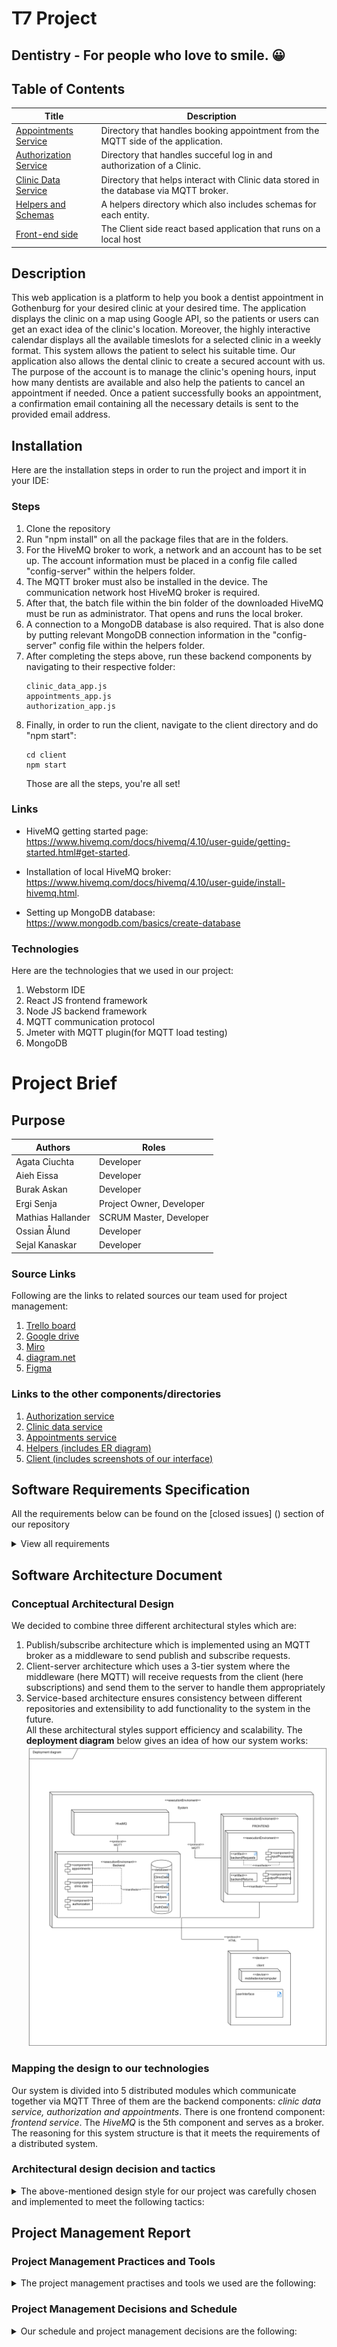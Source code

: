 # T7 Project
## Dentistry - For people who love to smile. 😀

## Table of Contents
| Title                                                                                                                       | Description |
| ------                                                                                                                      | ------ |
| [Appointments Service](https://git.chalmers.se/courses/dit355/dit356-2022/t-7/t7-project/-/tree/main/server/appointments)   | Directory that handles booking appointment from the MQTT side of the application.     |
| [Authorization Service](https://git.chalmers.se/courses/dit355/dit356-2022/t-7/t7-project/-/tree/main/server/authorization) | Directory that handles succeful log in and authorization of a Clinic.       |
| [Clinic Data Service](https://git.chalmers.se/courses/dit355/dit356-2022/t-7/t7-project/-/tree/main/server/clinic_data)     | Directory that helps interact with Clinic data stored in the database via MQTT broker.     |
| [Helpers and Schemas](https://git.chalmers.se/courses/dit355/dit356-2022/t-7/t7-project/-/tree/main/server/helpers)         | A helpers directory which also includes schemas for each entity.       |
| [Front-end side](https://git.chalmers.se/courses/dit355/dit356-2022/t-7/t7-project/-/tree/main/client)                      | The Client side react based application that runs on a local host       |


## Description
This web application is a platform to help you book a dentist appointment in Gothenburg for your desired clinic at your desired time. The application displays the clinic on a map using Google API, so the patients or users can get an exact idea of the clinic's location.
Moreover, the highly interactive calendar displays all the available timeslots for a selected clinic in a weekly format. This system allows the patient to select his suitable time. 
Our application also allows the dental clinic to create a secured account with us. The purpose of the account is to manage the clinic's opening hours, input how many dentists are available and also help the patients to cancel an appointment if needed. Once a patient successfully books an appointment, a confirmation email containing all the necessary details is sent to the provided email address.


## Installation
Here are the installation steps in order to run the project and import it in your IDE:

### Steps

1. Clone the repository
2. Run "npm install" on all the package files that are in the folders.
3. For the HiveMQ broker to work, a network and an account has to be set up. The account information must be placed in a config file called "config-server" within the helpers folder.
4. The MQTT broker must also be installed in the device. The communication network host HiveMQ broker is required.
5. After that, the batch file within the bin folder of the downloaded HiveMQ must be run as administrator. That opens and runs the local broker.
6. A connection to a MongoDB database is also required. That is also done by putting relevant MongoDB connection information in the "config-server" config file within the helpers folder.
7. After completing the steps above, run these backend components by navigating to their respective folder:
   ```
   clinic_data_app.js
   appointments_app.js
   authorization_app.js
   ```
8. Finally, in order to run the client, navigate to the client directory and do "npm start":
   ```
   cd client
   npm start
   ```
   Those are all the steps, you're all set!



### Links

- HiveMQ getting started page: https://www.hivemq.com/docs/hivemq/4.10/user-guide/getting-started.html#get-started.

- Installation of local HiveMQ broker: https://www.hivemq.com/docs/hivemq/4.10/user-guide/install-hivemq.html.

- Setting up MongoDB database: https://www.mongodb.com/basics/create-database


### Technologies

Here are the technologies that we used in our project:

1. Webstorm IDE
2. React JS frontend framework
3. Node JS backend framework
4. MQTT communication protocol
5. Jmeter with MQTT plugin(for MQTT load testing)
6. MongoDB


# Project Brief

## Purpose

| Authors           | Roles                    |
|-------------------|--------------------------|
| Agata Ciuchta     | Developer                |
| Aieh Eissa        | Developer                |
| Burak Askan       | Developer                |
| Ergi Senja        | Project Owner, Developer |
| Mathias Hallander | SCRUM Master, Developer  |
| Ossian Ålund      | Developer                |
| Sejal Kanaskar    | Developer                |

### Source Links
Following are the links to related sources our team used for project management:

1. [Trello board](https://trello.com/invite/b/UpF9cpfb/ATTId24776e83841bd47da5211d78112b2977C054535/dentistry)
2. [Google drive](https://drive.google.com/drive/u/1/folders/1M0N4O0_uUcaB4gn_9-U_CHiw7DF_6Oty)
3. [Miro](https://miro.com/app/board/o9J_ljlFCrw=/)
4. [diagram.net](https://www.diagrams.net/)
5. [Figma](https://www.figma.com/file/WaKn8d47HdUDVoYeB0rFN5/Dental-Web?t=JZw7vMfmfsaPRnQm-0)


### Links to the other components/directories

1. [Authorization service](https://git.chalmers.se/courses/dit355/dit356-2022/t-7/t7-project/-/tree/main/server/authorization)
2. [Clinic data service](https://git.chalmers.se/courses/dit355/dit356-2022/t-7/t7-project/-/tree/main/server/clinic_data)
3. [Appointments service](https://git.chalmers.se/courses/dit355/dit356-2022/t-7/t7-project/-/tree/main/server/appointments)
4. [Helpers (includes ER diagram)](https://git.chalmers.se/courses/dit355/dit356-2022/t-7/t7-project/-/tree/main/server/helpers)
5. [Client (includes screenshots of our interface)](https://git.chalmers.se/courses/dit355/dit356-2022/t-7/t7-project/-/tree/main/client)

## Software Requirements Specification
All the requirements below can be found on the [closed issues] () section of our repository
<details>
   <summary>View all requirements</summary>

1. **Set break times as a clinic** <br>
As a clinic, I want to set _fika_ and lunch hours for dentists, so that no timeslots are available at that time.
2. **Add dentist to the clinic** <br>
As a clinic, I want to set _fika_ and lunch hour for dentists, so that no timeslots are available at that time.
3. **Clinic login** <br>
As a clinic, I want to be able to log in to the website.
4. **Clinic registration** <br>
As a clinic, I want to be able to create an account, so that I can manage my dentists and appointments.
5. **Session ID** <br>
As a clinic, I want a session ID to be generated so that I can remain logged-in
6. **Security - clinic** <br>
As a clinic, I want my registered information to be safe.
7. **Update clinic information** <br>
As a clinic, I want to update my information, so that the patients stay up to date.
8. **View all clinics** <br>
As a user, I want to view a list of all clinics on the application, so that I can select my desired clinic.
9. **Cancellation notification to a patient** <br>
As a patient, I want to be notified in case my appointment gets canceled.
10. **Confirmation email to the patient** <br>
As a patient, I want to receive a confirmation email when I successfully book an appointment.
11. **Email confirmation to the clinic** <br>
As a clinic, I want to receive an email when an appointment has been scheduled with me, so that I can keep track of my appointments easily.
12. **View booked appointments as a clinic** <br>
As a clinic, I want to be able to view my appointments.
13. **Cancel appointment as a clinic** <br>
As a clinic, I want to be able to cancel a booked appointment in case of changes in schedule.
14. **Home page for the patients** <br>
As a patient, I would like to have a home page for the platform, so that I can navigate and get a better understanding of the website.
15. **Home page for the clinics** <br>
As a clinic, I would like to have a home page for the platform, so that I can navigate and get a better understanding of the website.
16. **Clinics map** <br>
As a user, I want a map view of available clinics in Gothenburg
17. **Update dentist information** <br>
As a clinic, I want to be able to edit the profile of our dentists, so that I can keep it up to date.
18. **Set available time slots** <br>
As a clinic, I want to be able to set the working days for the dentists, so that patients can see them.
19. **Book time slot** <br>
As a patient, I want to be able to book an appointment on an available time slot.
20. **View time slots** <br>
As a patient, I want to find available time slots for all dentists, so that I can choose a time and a dentist that works for me.
21. **View available dentists on a specific time slot** <br>
As a patient, I want to be able to see which dentist is available for a specific time slot.
22. **View time slots of a specific dentist** <br>
As a patient, I want to be able to see the available time slots for a specific dentist.
</details>


## Software Architecture Document

### Conceptual Architectural Design
We decided to combine three different architectural styles which are:
1. Publish/subscribe architecture which is implemented using an MQTT broker as a middleware to send publish and subscribe requests.
2. Client-server architecture which uses a 3-tier system where the middleware (here MQTT) will receive requests from the client (here subscriptions) and send them to the server to handle them appropriately
3. Service-based architecture ensures consistency between different repositories and extensibility to add functionality to the system in the future. 
<br> All these architectural styles support efficiency and scalability. The **deployment diagram** below gives an idea of how our system works:
   ![deploymentDiagram](client/src/assets/deploymentDiagram.png)
   

### Mapping the design to our technologies
Our system is divided into 5 distributed modules which communicate together via MQTT 
Three of them are the backend components: _clinic data service, authorization and appointments_. 
There is one frontend component: _frontend service_. The _HiveMQ_ is the 5th component and serves as a broker. <br>
The reasoning for this system structure is that it meets the requirements of a distributed system. 

### Architectural design decision and tactics
<details> <summary>The above-mentioned design style for our project was carefully chosen and implemented to meet the following tactics: </summary>

<p>The backend components originate from separation of concern, as  they should be as independent as possible. 
What is more, all components subscribe to different topics that are unique to them. No component will get a duplicated 
message and no identical message will be sent to multiple components. Their structure requires an unique identifier 
which guarantees uniqueness to messages being responded to by including a unique identifier in the message payload from the frontend. </p>
<p>The quality of the broker used in our system has a quality of service of 0, whereas our fault tolerance which is built 
in the system is equivalent to quality of 2. The reason behind this is when we send a message and no response is received, 
the user is redirected to an error page. </p>
<p>Our repository consists of several directories, each of them serving a different purpose. The helpers directory includes: 
config file, mongoose handler, MQTT handler and schema. The purpose of this directory is to directly improve reusability 
of the project where all backend components use this rather than individual setup for each component. Each backend component 
is composed of two parts - application (runnable application) and controller (the point through which the application interacts 
with the database). </p>
<p> As for the frontend it is a very typical react project with directories representing the features of the website. 
In addition to that we have directories for assets and common components used across the entire webpage. The MQTT setup 
in the frontend is based on a “use when needed” basis. A web page will create a MQTT client when it needs one, otherwise 
this will not occur. This is due to limitations regarding react state and our intention to keep things to a single page 
application where uniqueness is guaranteed among all features. </p>
<p> We have a CI/CD pipeline that ensures that our program is stable and functional all the time. Pipeline will run 
concurrent tests to fully test the distributed nature. We also have an MQTT load tester that tests the limit of our 
backend(which is 50 users) and ensures that all of them get their responses even if the MQTT broker is close to its limits. </p>
</details>


## Project Management Report

### Project Management Practices and Tools
<details> <summary> The project management practises and tools we used are the following: </summary>
<p>For the process model, we decided to combine Scrum, user stories and incremental delivery. Scrum is essential since 
it’s an agile approach which will help the team coordinate better and be more flexible. A project like this benefits from 
being divided into easily manageable sprints. Before each sprint, we performed sprint planning when everyone was assigned tasks. 
At the end of every sprint we would perform a review to reflect on our project development and a retrospective to analyze if we 
could somehow improve our process. If there were some issues, we would adjust our process to solve them. </p>
<p>At the beginning of the project, we used MoSCow to prioritise the tasks.  It helped us understand the importance of them. 
After that we could easily plan and distribute the user stories for each sprint and milestone </p>
<p>To track our user stories, and how they are progressing, we used Trello board. It consisted of 6 different phases, which were: 
(Project) Backlog, Sprint Backlog, Doing, Waiting, Done and Cancelled. Moreover, we labelled each user story with a corresponding 
description for example “must”, “optional” etc. We wrote acceptance criteria and included a checklist for each task. It helped us 
visualise the stage of our project, together with the progress. </p>
<p>What is more, we created a Burnup chart tracking time spent on user stories and analyzing progress based on a chart focusing 
on Actual, Earned and Expected time.</p>
<p>In addition, we implemented a Gantt chart to portray how we plan our overall project to look like with considerations to time 
together with dependencies that exist. That also showed our progress with the various developments.
We created a SPEM diagram to visualize the development process we used.</p>

![SPEMdiagram](client/src/assets/SPEM diagram.png)

</details>

### Project Management Decisions and Schedule
<details> <summary> Our schedule and project management decisions are the following: </summary>
<p> In our team contract we established how the division and execution of tasks will be handled. We agreed that the work 
would be distributed as evenly as possible, with consideration for individual skill levels. Moreover, we would help each 
other if someone was struggling with implementing a specific feature. We agreed that if any obstacles were encountered, 
all members were responsible for informing the group in advance. Everyone was answerable to update the relevant parts of 
Trello board, as well as GitLab repository.</p>
<p>We agreed that team decisions would be made based on consensus, by analyzing the pros and cons of the specific solution
and trying to find a fair and rational result.</p>
<p> The entire project was divided into five milestones. Each milestone had a duration of 2 weeks. At the start of every milestone, 
the team would conduct a planning meeting and simultaneously at the end of every milestone a retrospective and review meeting would 
be held. This structure would assist in keeping track of the progress and also identify our mistakes and problems.</p>

**Milestone 0: Inception Phase** was mainly focused on creating a team agreement, and deciding on which technologies to use.
We decided on using the MERN stack (MongoDB, ExpressJs, ReactJs and NodeJs) for our project. Our team also decided on what features 
shall the Dentist application contain. Lastly, a development process or SPEM diagram was created to understand the software process 
for our project.

**Milestone 1: Planning Phase** was focused on planning and documenting project structure to get an understanding of the project and 
making important decisions about the following mentioned things:
- Functional decomposition diagram: Our team decided to build this in order to understand how the system and its subsystems will practically work
- Architectural decision: After a detailed discussion within the team, we decided on combining Service-based architecture, publish-subscribe 
  architecture and Client-server architecture for our project.
- Component diagram: To understand the system at high level.
- Entity-Relationship diagram: Helps is building schemas and analyzing the data.
- User Stories: A list of user stories following a specific template was made and added to both Trello board and GitLab.
- UI Mock: Our team spent significant time constructing the UI mockup using Figma. The mockup helped understand how the application will 
  look like and ensured that everyone is on the same page.
- MERN + MQTT skeleton: Using MERN stack was new to most of our team members. This meant that more time must be spent on setting up the project skeleton.
- Burnup and Gantt chart: Our team managed to create a gantt chart to divide the milestones and also a burnup chart to track estimated and actual hours for each week

Issues faced: Our team faced numerous issues for the first milestone which were as follows. FIrstly, there was inconsistency in attendance 
for the team meetings which slowed down the progress of the team. Some parts of the project were unclear so that resulted in making constant
changes to our project structure. Lastly, our team was unclear and if there was more confidence with task delegation, we would have to speed 
up the planning process.

**Milestone 2: Execution Phase** was an important milestone where the team actually started on coding the project. Some 
important decision were also taken like during the sprint planning meeting:
- REST API will no longer be used in the project
- Instead of a tracking Gantt chart, the team will adapt to a normal Gantt chart
- Some user stories mentioned above could not be completed, so they had to be moved to next week.

During the planning meeting designed for the first half of milestone 2, we decided on completing the following tasks:
1. Make consistent use of Burn-Up charts.
2. Flesh out the back-end structure skeleton.
3. Prioritize User Stories.
4. Complete the UI mock-ups.
5. Update diagrams based on incremental changes.
6. Start working on the Retrospective 2.
7. Delegate User Stories for the Sprint.
8. Research on React.
9. Start coding the delegated things.

These are the user stories planning to be worked on and hopefully delivered to some capacity within this sprint (first half of milestone 2).
1. Ergi: Clinic Registration.
2. Egri: Ossian: Clinic Login.
3. Sejal, Mathias: View Time Slots.
4. Sejal, Mathias: View Time Slots of Specific Dentist.
5. Sejal, Mathias: View Available Dentist on Specific Time Slot.
6. Aieh: Update Clinic Information.
7. Burak Askan: View Clinic Location.
8. Agata: Home Page.

First half retrospective:
- The structure of the project was done
- User stories were prioritized using the MoSCoW technique
- All the diagrams and major structural changes were completed and up-to-date. The Burnup chart was also completed for this week.
- Coding and distribution of individual tasks was done within the team, so every member could start working on something.

Second half planning: All team members decided to continue working on their allotted tasks and also keep researching about 
the new technologies, for example ReactJs which will be used for the project.

Second half review and retrospective: All team members showed what was completed by themselves. We faced some issues regarding 
communication within the team since we had to make constant changes with our project structure to present the best output. 
The team felt that the meeting hours were very long and this resulted in more time but less productivity. Lastly, there were 
unprecedented absences in the meeting and some unavoidable sickness leaves which affected the team progress.

Issues faced: Apart from the ones mentioned above we faced some technical issues like some dependencies of the structure 
were incomplete. Complexity in setting up MQTT for our application. React was still new to all of us so this slowed down our progress.

**Milestone 3: Execution Phase**  was another crucial phase for our group where we discussed that none of the user stories 
that were allotted for Milestone 2 are complete thus all of them were shifted to milestone 3 and some more user stories were also added.
Our team also made a decision that testing is important for every project and should be given priority. Moreover, Continuous integration 
is also important to sustain the agile side of the project, thus we added a CI/CD pipeline to our gitLab repository.

First half planning: The following tasks are assigned for the first week of sprint 3:
1. Finish up the back end for registration and log-in. Also, connect them to the frontend. - Ossian
2. Have a fully functioning MQTT client in the front-end. The timeslot still needs to be worked on. - Mathias
3. Finish the front-end for the edit profile. Form validation and backend. - Aieh
4. The about us page will be done shortly. Continue working on the timeslots.  - Sejal
5. View booked appointments as a clinic frontend. - Agata
6. Continue connecting everything to the backend and schema. - Burak Askan
7. Working on the session ID for the login. Also complete registration backend. - Ergi

Many people faced obstacles during this sprint and they were discussed during the sprint review meeting. The following 
are what the team had problems with:
1. Sejal: Misunderstanding what the page should look like.
2. Ossian: Importing react component problems.
3. Mathias: Frontend MQTT client was problematic.
4. Agata: Couldn't find right components for the view appointments UI.
5. Ergi: Getting used to the changed structure.
6. Askan: Learning curve to Testing and CI/CD.
7. Aieh: Getting used to the changed structure.

For the second half of the milestone 3, our team decided on the following task delegation during the planning meeting:
1. Sejal: Start working with Mathias for the time slots.
2. Ossian: Be done with available time slots for dentists.
3. Mathias: Time Slots will be started and assist other members that need help.
4. Finish the frontend of view appointments page. Start working on the backend.
5. Ergi: Finish the rest of registration and login page with tokens.
6. Askan: Continuously writing tests for all backend MQTT endpoints. Make email notifications for the clinics. Clean up the documentation and user stories.
7. Aieh: Finish connecting the backend and frontend. Show the current information.

The second half of the milestone has significant progress with regards to coding from every team member. We did run into some problems which are:
1. Getting used to the back-end/front-end communication style.
2. To have CI/CD functioning was troublesome due to the need of a separate config on the repository. Separate MQTT broker that was cloud based was used for the CI/CD.
3. Dependency on other user stories causing delays and waits.

The overall sprint retrospective can be concluded that there were more discussions taking place within members of the team, 
which was a good sign. However, sometimes it was difficult to get everyone on the same page and know what sort of implementation everyone is going with.


**Milestone 4: Execution Phase and wrap-up:** Since this was the last milestone, everyone was focused on finishing their 
respective tasks efficiently. Moreover, in this milestone, our goal was to finish all the documentation that was to be delivered, 
such as Retrospective 4, Project Brief, ReadMe file and Trello Board, as well as Burndown chart. Since that milestone was longer 
than the previous ones, we divided it into 3 sprints.

Milestone First Third Decisions
We believe that everything is finalized and all that is left is to program at full steam. No more decisions and necessary 
as most of the components are in place and are being worked on.

The following are what the team shall work on for the first week of sprint 4:
1. Ergi: Finish off the login by adding a JWT token.
2. Mathias: Work on all the user stories that revolve around the timeslots and booking of it.
3. Aieh: Finish the add dentist and edit info user stories. Merge them into main.
4. Sejal: Continue working on timeslots together with Mathias.
5. Agata: View booked appointments as a clinic and canceling appointments.
6. Burak Askan: Finish off the backend work for multiple user stories, emails and continue working on tests.
7. Ossian: Working on the backend for editing the dentist information.

During this sprint, we faced the obstacles listed below:
1. Trouble with utilizing react while having to make use of MQTT.
2. Async tests with MQTT utilization were problematic.

Within the second part of the milestone we aimed to get all coding related work done.

The following are what the team shall work on for the second week of milestone 4:
1. Ergi: Work on code documentation and retrospective 4/readme.
2. Mathias: Work on all the user stories that revolve around the timeslots and booking of it.
3. Aieh: Assisting Agata in cancel appointments backend and view appointments as a clinic frontend.
4. Sejal: Continue working on timeslots together with Mathias.
5. Agata: View booked appointments as a clinic and canceling appointments.
6. Askan: Work on finishing up tests and work on the PMR and updating diagrams.
7. Ossian: Finishing up the edit dentist user story.

Group members took a vacation this week(which was part of the team contract) which slowed down progress a bit.

For the remaining part of the sprint, the tasks division was as below:
1. Ergi: Working on MQTT load testing, fixing bugs and code documentation. Assisting with cancel appointments, logout and navbar routing
2. Aieh: Session-id Implementation for two pages.
3. Sejal: ReadMe file responsible. Making sure ReadMe is consistent and complete. Opossum circuit breaker implementation.
4. Ossian: Responsiveness and dynamic display of dentists within the dentist work hour edit modal.
5. Mathias: Completing the booking. Mainly: Real-time responsiveness of booking by other users.
6. Agata: Continue finishing off the tidbits left from cancel appointments and navbar user stories, work on the retrospective and Project Brief.
7. Burak Askan: fault tolerance implementation.

</details>




